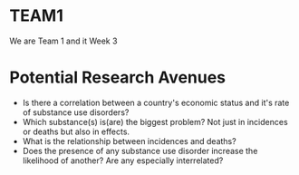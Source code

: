 # TEAM1
We are Team 1 and it Week 3

# Potential Research Avenues
+ Is there a correlation between a country's economic status and it's rate of substance use disorders?
+ Which substance(s) is(are) the biggest problem? Not just in incidences or deaths but also in effects.
+ What is the relationship between incidences and deaths?
+ Does the presence of any substance use disorder increase the likelihood of another? Are any especially interrelated? 
